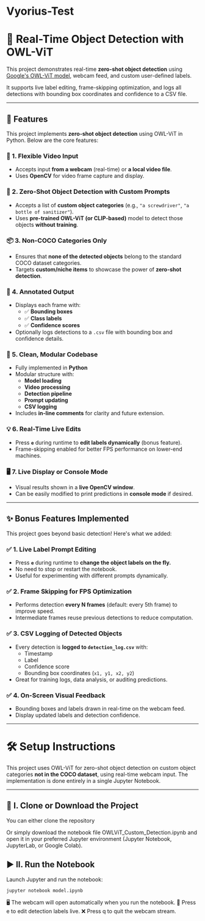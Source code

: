 # Vyorius-Test

# 🦉 Real-Time Object Detection with OWL-ViT

This project demonstrates real-time **zero-shot object detection** using [Google's OWL-ViT model](https://huggingface.co/google/owlvit-base-patch32), webcam feed, and custom user-defined labels. 

It supports live label editing, frame-skipping optimization, and logs all detections with bounding box coordinates and confidence to a CSV file.

---

## 🔑 Features

This project implements **zero-shot object detection** using OWL-ViT in Python. Below are the core features:

### 🎥 1. Flexible Video Input
- Accepts input **from a webcam** (real-time) or **a local video file**.
- Uses **OpenCV** for video frame capture and display.

### 🧠 2. Zero-Shot Object Detection with Custom Prompts
- Accepts a list of **custom object categories** (e.g., `"a screwdriver"`, `"a bottle of sanitizer"`).
- Uses **pre-trained OWL-ViT (or CLIP-based)** model to detect those objects **without training**.

### 📦 3. Non-COCO Categories Only
- Ensures that **none of the detected objects** belong to the standard COCO dataset categories.
- Targets **custom/niche items** to showcase the power of **zero-shot detection**.

### 📏 4. Annotated Output
- Displays each frame with:
  - ✅ **Bounding boxes**
  - ✅ **Class labels**
  - ✅ **Confidence scores**
- Optionally logs detections to a `.csv` file with bounding box and confidence details.

### 🧹 5. Clean, Modular Codebase
- Fully implemented in **Python**
- Modular structure with:
  - **Model loading**
  - **Video processing**
  - **Detection pipeline**
  - **Prompt updating**
  - **CSV logging**
- Includes **in-line comments** for clarity and future extension.

### 💡 6. Real-Time Live Edits
- Press **`e`** during runtime to **edit labels dynamically** (bonus feature).
- Frame-skipping enabled for better FPS performance on lower-end machines.

### 🖥️ 7. Live Display or Console Mode
- Visual results shown in a **live OpenCV window**.
- Can be easily modified to print predictions in **console mode** if desired.

---


## ✨ Bonus Features Implemented

This project goes beyond basic detection! Here's what we added:

### ✅ 1. **Live Label Prompt Editing**
- Press **`e`** during runtime to **change the object labels on the fly.**
- No need to stop or restart the notebook.
- Useful for experimenting with different prompts dynamically.

### ✅ 2. **Frame Skipping for FPS Optimization**
- Performs detection **every N frames** (default: every 5th frame) to improve speed.
- Intermediate frames reuse previous detections to reduce computation.

### ✅ 3. **CSV Logging of Detected Objects**
- Every detection is **logged to `detection_log.csv`** with:
  - Timestamp
  - Label
  - Confidence score
  - Bounding box coordinates (`x1, y1, x2, y2`)
- Great for training logs, data analysis, or auditing predictions.

### ✅ 4. **On-Screen Visual Feedback**
- Bounding boxes and labels drawn in real-time on the webcam feed.
- Display updated labels and detection confidence.

---


# 🛠️ Setup Instructions

This project uses OWL-ViT for zero-shot object detection on custom object categories **not in the COCO dataset**, using real-time webcam input. The implementation is done entirely in a single Jupyter Notebook.

---

## 📁 I. Clone or Download the Project

You can either clone the repository

Or simply download the notebook file OWLViT_Custom_Detection.ipynb and open it in your preferred Jupyter environment (Jupyter Notebook, JupyterLab, or Google Colab).


## ▶️ II. Run the Notebook
Launch Jupyter and run the notebook:

```bash
jupyter notebook model.ipynb
```
🖥️ The webcam will open automatically when you run the notebook.
🔁 Press e to edit detection labels live.
❌ Press q to quit the webcam stream.
